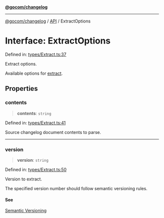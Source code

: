 [**@gocom/changelog**](../README.md)

***

[@gocom/changelog](../README.md) / [API](../Public/API.md) / ExtractOptions

# Interface: ExtractOptions

Defined in: [types/Extract.ts:37](https://github.com/gocom/changelog/blob/9fcfad632f057413cf4170c7ec9b6f607dd65f4a/src/types/Extract.ts#L37)

Extract options.

Available options for [extract](../API/API.extract.md).

## Properties

### contents

> **contents**: `string`

Defined in: [types/Extract.ts:41](https://github.com/gocom/changelog/blob/9fcfad632f057413cf4170c7ec9b6f607dd65f4a/src/types/Extract.ts#L41)

Source changelog document contents to parse.

***

### version

> **version**: `string`

Defined in: [types/Extract.ts:50](https://github.com/gocom/changelog/blob/9fcfad632f057413cf4170c7ec9b6f607dd65f4a/src/types/Extract.ts#L50)

Version to extract.

The specified version number should follow semantic versioning rules.

#### See

[Semantic Versioning](https://semver.org/)
